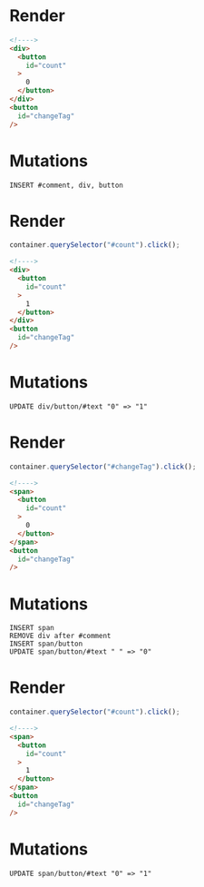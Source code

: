 # Render
```html
<!---->
<div>
  <button
    id="count"
  >
    0
  </button>
</div>
<button
  id="changeTag"
/>
```

# Mutations
```
INSERT #comment, div, button
```

# Render
```js
container.querySelector("#count").click();
```
```html
<!---->
<div>
  <button
    id="count"
  >
    1
  </button>
</div>
<button
  id="changeTag"
/>
```

# Mutations
```
UPDATE div/button/#text "0" => "1"
```

# Render
```js
container.querySelector("#changeTag").click();
```
```html
<!---->
<span>
  <button
    id="count"
  >
    0
  </button>
</span>
<button
  id="changeTag"
/>
```

# Mutations
```
INSERT span
REMOVE div after #comment
INSERT span/button
UPDATE span/button/#text " " => "0"
```

# Render
```js
container.querySelector("#count").click();
```
```html
<!---->
<span>
  <button
    id="count"
  >
    1
  </button>
</span>
<button
  id="changeTag"
/>
```

# Mutations
```
UPDATE span/button/#text "0" => "1"
```
